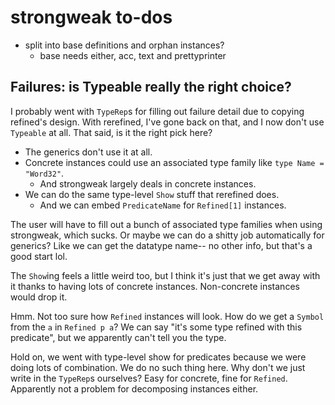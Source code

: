 # strongweak to-dos
* split into base definitions and orphan instances?
  * base needs either, acc, text and prettyprinter

## Failures: is Typeable really the right choice?
I probably went with `TypeRep`s for filling out failure detail due to copying
refined's design. With rerefined, I've gone back on that, and I now
don't use `Typeable` at all. That said, is it the right pick here?

* The generics don't use it at all.
* Concrete instances could use an associated type family like `type Name =
  "Word32"`.
  * And strongweak largely deals in concrete instances.
* We can do the same type-level `Show` stuff that rerefined does.
  * And we can embed `PredicateName` for `Refined[1]` instances.

The user will have to fill out a bunch of associated type families when using
strongweak, which sucks. Or maybe we can do a shitty job automatically for
generics? Like we can get the datatype name-- no other info, but that's a good
start lol.

The `Show`ing feels a little weird too, but I think it's just that we get away
with it thanks to having lots of concrete instances. Non-concrete instances
would drop it.

Hmm. Not too sure how `Refined` instances will look. How do we get a `Symbol`
from the `a` in `Refined p a`? We can say "it's some type refined with this
predicate", but we apparently can't tell you the type.

Hold on, we went with type-level show for predicates because we were doing lots
of combination. We do no such thing here. Why don't we just write in the
`TypeRep`s ourselves? Easy for concrete, fine for `Refined`. Apparently not a
problem for decomposing instances either.
